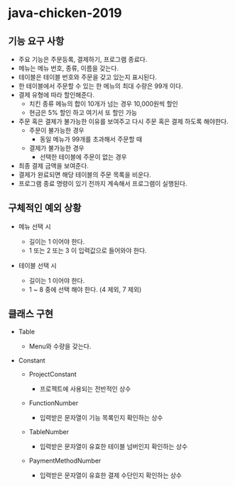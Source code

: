 # java-chicken-2019

## 기능 요구 사항
- 주요 기능은 주문등록, 결제하기, 프로그램 종료다.
- 메뉴는 메뉴 번호, 종류, 이름을 갖는다.
- 테이블은 테이블 번호와 주문을 갖고 있는지 표시된다.
- 한 테이블에서 주문할 수 있는 한 메뉴의 최대 수량은 99개 이다.
- 결제 유형에 따라 할인해준다.
    * 치킨 종류 메뉴의 합이 10개가 넘는 경우 10,000원씩 할인
    * 현금은 5% 할인 하고 여기서 또 할인 가능
- 주문 혹은 결제가 불가능한 이유를 보여주고 다시 주문 혹은 결제 하도록 해야한다.
    * 주문이 불가능한 경우
        - 동일 메뉴가 99개를 초과해서 주문할 때
    * 결제가 불가능한 경우
        - 선택한 테이블에 주문이 없는 경우
- 최종 결제 금액을 보여준다.
- 결제가 완료되면 해당 테이블의 주문 목록을 비운다.
- 프로그램 종료 명령이 있기 전까지 계속해서 프로그램이 실행된다.

## 구체적인 예외 상황
* 메뉴 선택 시
    - 길이는 1 이어야 한다.
    - 1 또는 2 또는 3 이 입력값으로 들어와야 한다.

* 테이블 선택 시
    - 길이는 1 이어야 한다.
    - 1 ~ 8 중에 선택 해야 한다. (4 제외, 7 제외)

## 클래스 구현
* Table
    - Menu와 수량을 갖는다.

* Constant
    * ProjectConstant
        - 프로젝트에 사용되는 전반적인 상수
    
    * FunctionNumber
        - 입력받은 문자열이 기능 목록인지 확인하는 상수
    
    * TableNumber
        - 입력받은 문자열이 유효한 테이블 넘버인지 확인하는 상수

    * PaymentMethodNumber
        - 입력받은 문자열이 유효한 결제 수단인지 확인하는 상수
